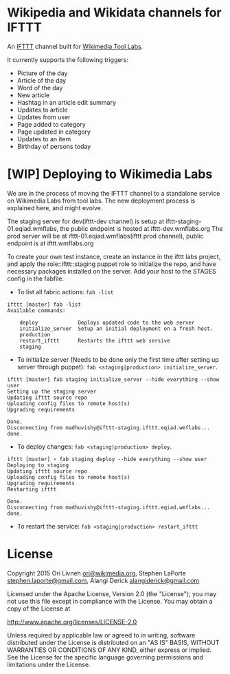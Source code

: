 # Wikipedia and Wikidata channels for IFTTT

An [IFTTT](https://ifttt.com/recipes) channel built for [Wikimedia Tool Labs](http://tools.wmflabs.org/).

It currently supports the following triggers:

 - Picture of the day
 - Article of the day
 - Word of the day
 - New article
 - Hashtag in an article edit summary
 - Updates to article
 - Updates from user
 - Page added to category
 - Page updated in category
 - Updates to an item
 - Birthday of persons today

# [WIP] Deploying to Wikimedia Labs

We are in the process of moving the IFTTT channel to a standalone service on Wikimedia Labs from tool labs. The new deployment process is explained here, and might evolve.

The staging server for dev(ifttt-dev channel) is setup at ifttt-staging-01.eqiad.wmflabs, the public endpoint is hosted at ifttt-dev.wmflabs.org
The prod server will be at ifttt-01.eqiad.wmflabs(ifttt prod channel), public endpoint is at ifttt.wmflabs.org

To create your own test instance, create an instance in the ifttt labs project, and apply the role::ifttt::staging puppet role to initialize the repo, and have necessary packages installed on the server. Add your host to the STAGES config in the fabfile.

* To list all fabric actions: `fab -list`
```
ifttt [master] fab -list
Available commands:

    deploy             Deploys updated code to the web server
    initialize_server  Setup an initial deployment on a fresh host.
    production
    restart_ifttt      Restarts the ifttt web sersive
    staging
```

* To initialize server (Needs to be done only the first time after setting up server through puppet):
`fab <staging|production> initialize_server`.
```
ifttt [master] fab staging initialize_server --hide everything --show user
Setting up the staging server
Updating ifttt source repo
Uploading config files to remote host(s)
Upgrading requirements

Done.
Disconnecting from madhuvishy@ifttt-staging.ifttt.eqiad.wmflabs... done.
```

* To deploy changes: `fab <staging|production> deploy`.
```
ifttt [master] ⚡ fab staging deploy --hide everything --show user
Deploying to staging
Updating ifttt source repo
Uploading config files to remote host(s)
Upgrading requirements
Restarting ifttt

Done.
Disconnecting from madhuvishy@ifttt-staging.ifttt.eqiad.wmflabs... done.
```

* To restart the service: `fab <staging|production> restart_ifttt`

# License

Copyright 2015 Ori Livneh <ori@wikimedia.org>,
               Stephen LaPorte <stephen.laporte@gmail.com>,
               Alangi Derick <alangiderick@gmail.com>

Licensed under the Apache License, Version 2.0 (the "License");
you may not use this file except in compliance with the License.
You may obtain a copy of the License at

  http://www.apache.org/licenses/LICENSE-2.0

Unless required by applicable law or agreed to in writing, software
distributed under the License is distributed on an "AS IS" BASIS,
WITHOUT WARRANTIES OR CONDITIONS OF ANY KIND, either express or implied.
See the License for the specific language governing permissions and
limitations under the License.
